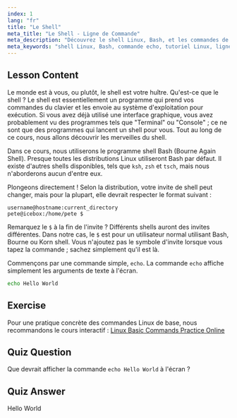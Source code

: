 ```yaml
---
index: 1
lang: "fr"
title: "Le Shell"
meta_title: "Le Shell - Ligne de Commande"
meta_description: "Découvrez le shell Linux, Bash, et les commandes de base comme 'echo'. Comprenez les invites de shell et commencez votre parcours Linux avec ce guide convivial pour débutants."
meta_keywords: "shell Linux, Bash, commande echo, tutoriel Linux, ligne de commande, Linux pour débutants, invite de shell, guide Linux"
---
```


## Lesson Content

Le monde est à vous, ou plutôt, le shell est votre huître. Qu'est-ce que le shell ? Le shell est essentiellement un programme qui prend vos commandes du clavier et les envoie au système d'exploitation pour exécution. Si vous avez déjà utilisé une interface graphique, vous avez probablement vu des programmes tels que "Terminal" ou "Console" ; ce ne sont que des programmes qui lancent un shell pour vous. Tout au long de ce cours, nous allons découvrir les merveilles du shell.

Dans ce cours, nous utiliserons le programme shell Bash (Bourne Again Shell). Presque toutes les distributions Linux utiliseront Bash par défaut. Il existe d'autres shells disponibles, tels que `ksh`, `zsh` et `tsch`, mais nous n'aborderons aucun d'entre eux.

Plongeons directement ! Selon la distribution, votre invite de shell peut changer, mais pour la plupart, elle devrait respecter le format suivant :

```plaintext
username@hostname:current_directory
pete@icebox:/home/pete $
```

Remarquez le `$` à la fin de l'invite ? Différents shells auront des invites différentes. Dans notre cas, le `$` est pour un utilisateur normal utilisant Bash, Bourne ou Korn shell. Vous n'ajoutez pas le symbole d'invite lorsque vous tapez la commande ; sachez simplement qu'il est là.

Commençons par une commande simple, `echo`. La commande `echo` affiche simplement les arguments de texte à l'écran.

```bash
echo Hello World
```

## Exercise

Pour une pratique concrète des commandes Linux de base, nous recommandons le cours interactif : [Linux Basic Commands Practice Online](https://labex.io/fr/courses/linux-basic-commands-practice-online)

## Quiz Question

Que devrait afficher la commande `echo Hello World` à l'écran ?

## Quiz Answer

Hello World
